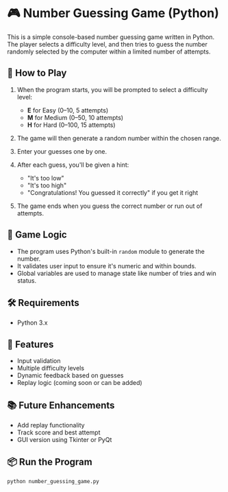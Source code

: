 # 🎮 Number Guessing Game (Python)

This is a simple console-based number guessing game written in Python. The player selects a difficulty level, and then tries to guess the number randomly selected by the computer within a limited number of attempts.

## 🚀 How to Play

1. When the program starts, you will be prompted to select a difficulty level:
   - **E** for Easy (0–10, 5 attempts)
   - **M** for Medium (0–50, 10 attempts)
   - **H** for Hard (0–100, 15 attempts)

2. The game will then generate a random number within the chosen range.

3. Enter your guesses one by one.

4. After each guess, you'll be given a hint:
   - "It's too low"
   - "It's too high"
   - "Congratulations! You guessed it correctly" if you get it right

5. The game ends when you guess the correct number or run out of attempts.

## 🧠 Game Logic

- The program uses Python's built-in `random` module to generate the number.
- It validates user input to ensure it's numeric and within bounds.
- Global variables are used to manage state like number of tries and win status.

## 🛠️ Requirements

- Python 3.x

## 📝 Features

- Input validation
- Multiple difficulty levels
- Dynamic feedback based on guesses
- Replay logic (coming soon or can be added)

## 📚 Future Enhancements
- Add replay functionality
- Track score and best attempt
- GUI version using Tkinter or PyQt

## 📦 Run the Program

```bash
python number_guessing_game.py
````
